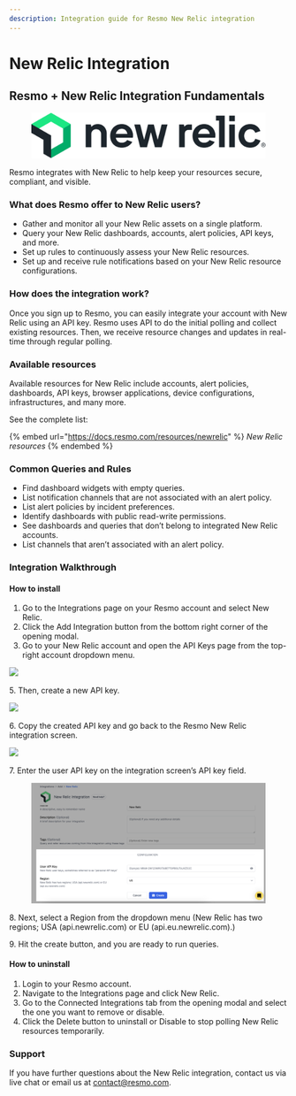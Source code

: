 ```yaml
---
description: Integration guide for Resmo New Relic integration
---
```


# New Relic Integration

## **Resmo + New Relic Integration Fundamentals**

<figure><img src="../.gitbook/assets/newrelic-logo.png" alt=""><figcaption></figcaption></figure>

Resmo integrates with New Relic to help keep your resources secure, compliant, and visible.

### What does Resmo offer to New Relic users?

* Gather and monitor all your New Relic assets on a single platform.&#x20;
* Query your New Relic dashboards, accounts, alert policies, API keys, and more.&#x20;
* Set up rules to continuously assess your New Relic resources.&#x20;
* Set up and receive rule notifications based on your New Relic resource configurations.

### How does the integration work?&#x20;

Once you sign up to Resmo, you can easily integrate your account with New Relic using an API key. Resmo uses API to do the initial polling and collect existing resources. Then, we receive resource changes and updates in real-time through regular polling.

### Available resources&#x20;

Available resources for New Relic include accounts, alert policies, dashboards, API keys, browser applications, device configurations, infrastructures, and many more.

See the complete list:&#x20;

{% embed url="https://docs.resmo.com/resources/newrelic" %}
_New Relic resources_
{% endembed %}

### **Common Queries and Rules**

* Find dashboard widgets with empty queries.&#x20;
* List notification channels that are not associated with an alert policy.
* List alert policies by incident preferences.
* Identify dashboards with public read-write permissions.&#x20;
* See dashboards and queries that don’t belong to integrated New Relic accounts.&#x20;
* List channels that aren’t associated with an alert policy.

### Integration Walkthrough&#x20;

#### How to install&#x20;

1. Go to the Integrations page on your Resmo account and select New Relic.&#x20;
2. Click the Add Integration button from the bottom right corner of the opening modal.
3. Go to your New Relic account and open the API Keys page from the top-right account dropdown menu.

![](<../.gitbook/assets/newrelic-api-keys (1).png>)

5\. Then, create a new API key.

![](../.gitbook/assets/create-api-key-for-newrelic.png)

6\. Copy the created API key and go back to the Resmo New Relic integration screen.

![](../.gitbook/assets/copy-api-key-newrelic.png)

7\. Enter the user API key on the integration screen’s API key field.&#x20;

<figure><img src="../.gitbook/assets/configuration-newrelic.png" alt=""><figcaption></figcaption></figure>

8\. Next, select a Region from the dropdown menu (New Relic has two regions; USA (api.newrelic.com) or EU (api.eu.newrelic.com).)

9\. Hit the create button, and you are ready to run queries.&#x20;

#### How to uninstall&#x20;

1. Login to your Resmo account.&#x20;
2. Navigate to the Integrations page and click New Relic.&#x20;
3. Go to the Connected Integrations tab from the opening modal and select the one you want to remove or disable.
4. Click the Delete button to uninstall or Disable to stop polling New Relic resources temporarily.

### Support

If you have further questions about the New Relic integration, contact us via live chat or email us at contact@resmo.com.
